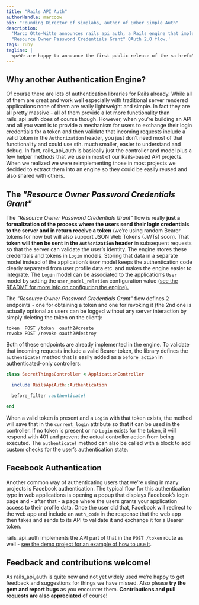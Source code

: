 ```yaml
---
title: "Rails API Auth"
authorHandle: marcoow
bio: "Founding Director of simplabs, author of Ember Simple Auth"
description:
  'Marco Otte-Witte announces rails_api_auth, a Rails engine that implements the
  "Resource Owner Password Credentials Grant" OAuth 2.0 flow.'
tags: ruby
tagline: |
  <p>We are happy to announce the first public release of the <a href="https://github.com/mainmatter/rails_api_auth"><code>rails_api_auth</code> gem</a>. <code>rails_api_auth</code> is a <strong>lightweight Rails Engine that implements the <em>&quot;Resource Owner Password Credentials Grant&quot;</em> OAuth 2.0 flow</strong> as well as Facebook authentication and is <strong>built for usage in API projects</strong>. If you’re building a client side application with e.g. a browser MVC like <a href="http://emberjs.com">Ember.js</a> (where you might be using <a href="https://github.com/mainmatter/ember-simple-auth">Ember Simple Auth</a> which works great with rails_api_auth of course), a mobile app or anything else that’s backed by a Rails-based API, rails_api_auth is for you.</p>
---
```


## Why another Authentication Engine?

Of course there are lots of authentication libraries for Rails already. While
all of them are great and work well especially with traditional server rendered
applications none of them are really lightweight and simple. In fact they are
all pretty massive - all of them provide a lot more functionality than
rails_api_auth does of course though. However, when you’re building an API and
all you want is to provide a mechanism for users to exchange their login
credentials for a token and then validate that incoming requests include a valid
token in the `Authorization` header, you just don’t need most of that
functionality and could use sth. much smaller, easier to understand and debug.
In fact, rails_api_auth is basically just the controller and model plus a few
helper methods that we use in most of our Rails-based API projects. When we
realized we were reimplementing those in most projects we decided to extract
them into an engine so they could be easily reused and also shared with others.

## The _"Resource Owner Password Credentials Grant"_

The _"Resource Owner Password Credentials Grant"_ flow is really **just a
formalization of the process where the users send their login credentials to the
server and in return receive a token** (we’re using random Bearer tokens for now
but will also support JSON Web Tokens (JWTs) soon). That **token will then be
sent in the `Authorization` header** in subsequent requests so that the server
can validate the user’s identity. The engine stores these credentials and tokens
in `Login` models. Storing that data in a separate model instead of the
application’s `User` model keeps the authentication code clearly separated from
user profile data etc. and makes the engine easier to integrate. The `Login`
model can be associated to the application’s `User` model by setting the
`user_model_relation` configuration value
([see the README for more info on configuring the engine).](https://github.com/mainmatter/rails_api_auth#configuration)

The _"Resource Owner Password Credentials Grant"_ flow defines 2 endpoints - one
for obtaining a token and one for revoking it (the 2nd one is actually optional
as users can be logged without any server interaction by simply deleting the
token on the client):

```
token  POST /token  oauth2#create
revoke POST /revoke oauth2#destroy
```

Both of these endpoints are already implemented in the engine. To validate that
incoming requests include a valid Bearer token, the library defines the
`authenticate!` method that is easily added as a `before_action` in
authenticated-only controllers:

```ruby
class SecretThingsController < ApplicationController

  include RailsApiAuth::Authentication

  before_filter :authenticate!

end
```

When a valid token is present and a `Login` with that token exists, the method
will save that in the `current_login` attribute so that it can be used in the
controller. If no token is present or no `Login` exists for the token, it will
respond with 401 and prevent the actual controller action from being executed.
The `authenticate!` method can also be called with a block to add custom checks
for the user’s authentication state.

## Facebook Authentication

Another common way of authenticating users that we’re using in many projects is
Facebook authentication. The typical flow for this authentication type in web
applications is opening a popup that displays Facebook’s login page and - after
that - a page where the users grants your application access to their profile
data. Once the user did that, Facebook will redirect to the web app and include
an `auth_code` in the response that the web app then takes and sends to its API
to validate it and exchange it for a Bearer token.

rails_api_auth implements the API part of that in the `POST /token` route as
well -
[see the demo project for an example of how to use it](https://github.com/mainmatter/rails_api_auth-demo#facebook-authentication).

## Feedback and contributions welcome!

As rails_api_auth is quite new and not yet widely used we’re happy to get
feedback and suggestions for things we have missed. Also please **try the gem
and report bugs** as you encounter them. **Contributions and pull requests are
also appreciated** of course!
